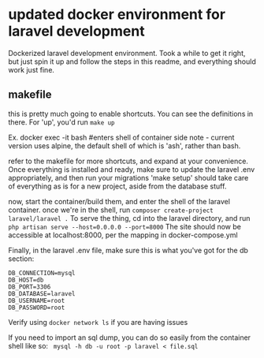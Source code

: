 # updated docker environment for laravel development

Dockerized laravel development environment. Took a while to get it right, but just spin it up and follow the steps
in this readme, and everything should work just fine.

## makefile
this is pretty much going to enable shortcuts. You can see the definitions in there. For 'up', you'd run ```make up```

Ex.
docker exec -it <container name> bash #enters shell of container
side note - current version uses alpine, the default shell of which is 'ash', rather than bash.

refer to the makefile for more shortcuts, and expand at your convenience.
Once everything is installed and ready, make sure to update the laravel .env appropriately, and then run your migrations
'make setup' should take care of everything as is for a new project, aside from the database stuff.

now, start the container/build them, and enter the shell of the laravel container.
once we're in the shell, run ``` composer create-project laravel/laravel . ```
To serve the thing, cd into the laravel directory, and run ```php artisan serve --host=0.0.0.0 --port=8000```
The site should now be accessible at localhost:8000, per the mapping in docker-compose.yml

Finally, in the laravel .env file, make sure this is what you've got for the db section:
```
DB_CONNECTION=mysql
DB_HOST=db
DB_PORT=3306
DB_DATABASE=laravel
DB_USERNAME=root
DB_PASSWORD=root
```

Verify using ```docker network ls``` if you are having issues

If you need to import an sql dump, you can do so easily from the container shell like so:
``` mysql -h db -u root -p laravel < file.sql```
